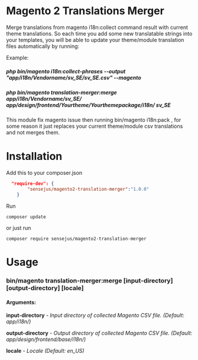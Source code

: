 # Magento 2 Translations Merger
Merge translations from magento i18n:collect command result with current theme translations. So each time you add some new translatable strings into your templates, you will be able to update your theme/module translation files automatically by running:

Example:

##### php bin/magento i18n:collect-phrases --output "app/i18n/Vendorname/sv_SE/sv_SE.csv" --magento

##### php bin/magento translation-merger:merge app/i18n/Vendorname/sv_SE/ app/design/frontend/Yourtheme/Yourthemepackage/i18n/ sv_SE

This module fix magento issue then running bin/magento i18n:pack , for some reason it just replaces your current theme/module csv translations and not merges them.


# Installation
Add this to your composer.json
```json
  "require-dev": {
        "sensejus/magento2-translation-merger":"1.0.0"
    }
```   
Run

    composer update

or just run

    composer require sensejus/magento2-translation-merger

# Usage

### bin/magento translation-merger:merge [input-directory] [output-directory] [locale]

#### Arguments:

 <b>input-directory</b>       <i>- Input directory of collected Magento CSV file. (Default: app/i18n/) </i>
 
 <b>output-directory</b>      <i>- Output directory of collected Magento CSV file. (Default: app/design/frontend/base/i18n/) </i>
 
 <b>locale</b>                <i>- Locale (Default: en_US)</i>

